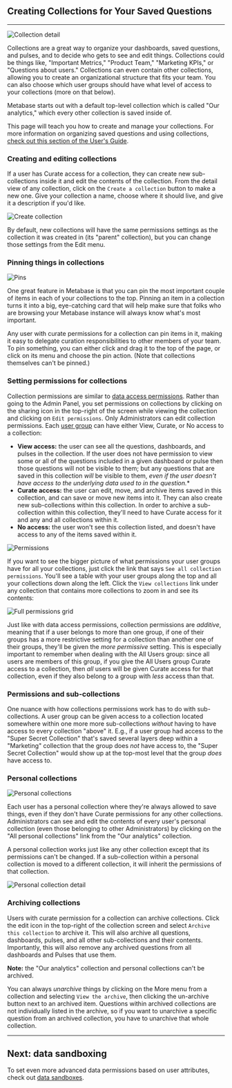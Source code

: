 ## Creating Collections for Your Saved Questions
---

![Collection detail](images/collections/collection-detail.png)

Collections are a great way to organize your dashboards, saved questions, and pulses, and to decide who gets to see and edit things. Collections could be things like, "Important Metrics," "Product Team," "Marketing KPIs," or "Questions about users." Collections can even contain other collections, allowing you to create an organizational structure that fits your team. You can also choose which user groups should have what level of access to your collections (more on that below).

Metabase starts out with a default top-level collection which is called "Our analytics," which every other collection is saved inside of.

This page will teach you how to create and manage your collections. For more information on organizing saved questions and using collections, [check out this section of the User's Guide](../users-guide/06-sharing-answers.md).

### Creating and editing collections
If a user has Curate access for a collection, they can create new sub-collections inside it and edit the contents of the collection. From the detail view of any collection, click on the `Create a collection` button to make a new one. Give your collection a name, choose where it should live, and give it a description if you'd like.

![Create collection](images/collections/create-collection.png)

By default, new collections will have the same permissions settings as the collection it was created in (its "parent" collection), but you can change those settings from the Edit menu.

### Pinning things in collections
![Pins](images/collections/pinned-items.png)

One great feature in Metabase is that you can pin the most important couple of items in each of your collections to the top. Pinning an item in a collection turns it into a big, eye-catching card that will help make sure that folks who are browsing your Metabase instance will always know what's most important.

Any user with curate permissions for a collection can pin items in it, making it easy to delegate curation responsibilities to other members of your team. To pin something, you can either click and drag it to the top of the page, or click on its menu and choose the pin action. (Note that collections themselves can't be pinned.)

### Setting permissions for collections
Collection permissions are similar to [data access permissions](05-setting-permissions.md). Rather than going to the Admin Panel, you set permissions on collections by clicking on the sharing icon in the top-right of the screen while viewing the collection and clicking on `Edit permissions`. Only Administrators can edit collection permissions. Each [user group](05-setting-permissions.md) can have either View, Curate, or No access to a collection:

- **View access:** the user can see all the questions, dashboards, and pulses in the collection. If the user does not have permission to view some or all of the questions included in a given dashboard or pulse then those questions will not be visible to them; but any questions that are saved in this collection *will* be visible to them, *even if the user doesn't have access to the underlying data used to in the question.**
- **Curate access:** the user can edit, move, and archive items saved in this collection, and can save or move new items into it. They can also create new sub-collections within this collection. In order to archive a sub-collection within this collection, they'll need to have Curate access for it and any and all collections within it.
- **No access:** the user won't see this collection listed, and doesn't have access to any of the items saved within it.

![Permissions](images/collections/collection-permissions.png)

If you want to see the bigger picture of what permissions your user groups have for all your collections, just click the link that says `See all collection permissions`. You'll see a table with your user groups along the top and all your collections down along the left. Click the `View collections` link under any collection that contains more collections to zoom in and see its contents:

![Full permissions grid](images/collections/permission-grid.png)

Just like with data access permissions, collection permissions are *additive*, meaning that if a user belongs to more than one group, if one of their groups has a more restrictive setting for a collection than another one of their groups, they'll be given the *more permissive* setting. This is especially important to remember when dealing with the All Users group: since all users are members of this group, if you give the All Users group Curate access to a collection, then *all* users will be given Curate access for that collection, even if they also belong to a group with *less* access than that.

### Permissions and sub-collections
One nuance with how collections permissions work has to do with sub-collections. A user group can be given access to a collection located somewhere within one more more sub-collections *without* having to have access to every collection "above" it. E.g., if a user group had access to the "Super Secret Collection" that's saved several layers deep within a "Marketing" collection that the group does *not* have access to, the "Super Secret Collection" would show up at the top-most level that the group *does* have access to.

### Personal collections
![Personal collections](images/collections/personal-collections.png)

Each user has a personal collection where they're always allowed to save things, even if they don't have Curate permissions for any other collections. Administrators can see and edit the contents of every user's personal collection (even those belonging to other Administrators) by clicking on the "All personal collections" link from the "Our analytics" collection.

A personal collection works just like any other collection except that its permissions can't be changed. If a sub-collection within a personal collection is moved to a different collection, it will inherit the permissions of that collection.

![Personal collection detail](images/collections/personal-collection-detail.png)

### Archiving collections
Users with curate permission for a collection can archive collections. Click the edit icon in the top-right of the collection screen and select `Archive this collection` to archive it. This will also archive all questions, dashboards, pulses, and all other sub-collections and their contents. Importantly, this will also remove any archived questions from all dashboards and Pulses that use them.

**Note:** the "Our analytics" collection and personal collections can't be archived.

You can always *unarchive* things by clicking on the More menu from a collection and selecting `View the archive`, then clicking the un-archive button next to an archived item. Questions within archived collections are not individually listed in the archive, so if you want to unarchive a specific question from an archived collection, you have to unarchive that whole collection.

---

## Next: data sandboxing
To set even more advanced data permissions based on user attributes, check out [data sandboxes](17-data-sandboxes.md).
